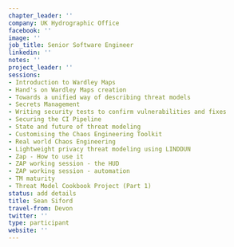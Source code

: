 ```yaml
---
chapter_leader: ''
company: UK Hydrographic Office
facebook: ''
image: ''
job_title: Senior Software Engineer
linkedin: ''
notes: ''
project_leader: ''
sessions:
- Introduction to Wardley Maps
- Hand's on Wardley Maps creation
- Towards a unified way of describing threat models
- Secrets Management
- Writing security tests to confirm vulnerabilities and fixes
- Securing the CI Pipeline
- State and future of threat modeling
- Customising the Chaos Engineering Toolkit
- Real world Chaos Engineering
- Lightweight privacy threat modeling using LINDDUN
- Zap - How to use it
- ZAP working session - the HUD
- ZAP working session - automation
- TM maturity
- Threat Model Cookbook Project (Part 1)
status: add details
title: Sean Siford
travel-from: Devon
twitter: ''
type: participant
website: ''
---
```


<!-- put more details about participant here -->